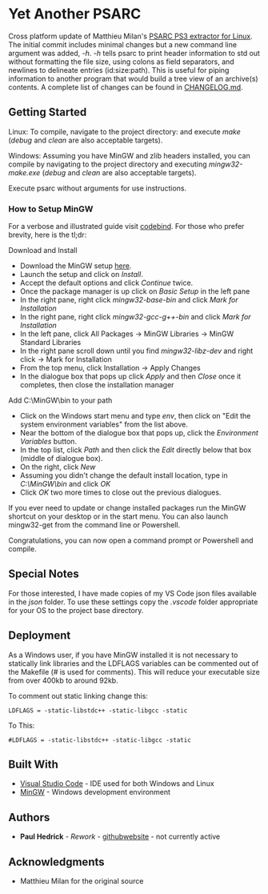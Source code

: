 # Yet Another PSARC

Cross platform update of Matthieu Milan's [PSARC PS3 extractor for Linux](https://www.ferb.fr/ps3/PSARC/).  The initial commit includes minimal changes but a new command line argument was added, *-h*.  *-h* tells psarc to print header information to std out without formatting the file size, using colons as field separators, and newlines to delineate entries (id:size:path). This is useful for piping information to another program that would build a tree view of an archive(s) contents.  A complete list of changes can be found in [CHANGELOG.md](CHANGELOG.md).

## Getting Started

Linux: To compile, navigate to the project directory: and execute *make* (*debug* and *clean* are also acceptable targets).

Windows:  Assuming you have MinGW and zlib headers installed, you can compile by navigating to the project directory and executing *mingw32-make.exe* (*debug* and *clean* are also acceptable targets).

Execute psarc without arguments for use instructions.

### How to Setup MinGW

For a verbose and illustrated guide visit [codebind](http://www.codebind.com/cprogramming/install-mingw-windows-10-gcc/).  For those who prefer brevity, here is the tl;dr:

Download and Install 
* Download the MinGW setup [here](https://osdn.net/projects/mingw/downloads/68260/mingw-get-setup.exe).
* Launch the setup and click on *Install*.
* Accept the default options and click *Continue* twice.
* Once the package manager is up click on *Basic Setup* in the left pane
* In the right pane, right click *mingw32-base-bin* and click *Mark for Installation*
* In the right pane, right click *mingw32-gcc-g++-bin* and click *Mark for Installation*
* In the left pane, click All Packages -> MinGW Libraries -> MinGW Standard Libraries
* In the right pane scroll down until you find *mingw32-libz-dev* and right click -> Mark for Installation
* From the top menu, click Installation -> Apply Changes
* In the dialogue box that pops up click *Apply* and then *Close* once it completes, then close the installation manager

Add C:\MinGW\bin to your path
* Click on the Windows start menu and type *env*, then click on "Edit the system environment variables" from the list above.
* Near the bottom of the dialogue box that pops up, click the *Environment Variables* button.
* In the top list, click *Path* and then click the *Edit* directly below that box (middle of dialogue box).
* On the right, click *New*
* Assuming you didn't change the default install location, type in *C:\MinGW\bin* and click *OK*
* Click *OK* two more times to close out the previous dialogues.

If you ever need to update or change installed packages run the MinGW shortcut on your desktop or in the start menu.  You can also launch mingw32-get from the command line or Powershell.

Congratulations, you can now open a command prompt or Powershell and compile.

## Special Notes

For those interested, I have made copies of my VS Code json files available in the *json* folder.  To use these settings copy the *.vscode* folder appropriate for your OS to the project base directory.

## Deployment

As a Windows user, if you have MinGW installed it is not necessary to statically link libraries and the LDFLAGS variables can be commented out of the Makefile (# is used for comments).  This will reduce your executable size from over 400kb to around 92kb.

To comment out static linking change this:
```
LDFLAGS = -static-libstdc++ -static-libgcc -static
```
To This:
```
#LDFLAGS = -static-libstdc++ -static-libgcc -static
```

## Built With

* [Visual Studio Code](https://github.com/Microsoft/vscode) - IDE used for both Windows and Linux
* [MinGW](http://mingw.org/) - Windows development environment

## Authors

* **Paul Hedrick** - *Rework* - [github](https://github.com/paul-hedrick)[website](https://phedrick.dev) - not currently active

## Acknowledgments

* Matthieu Milan for the original source
